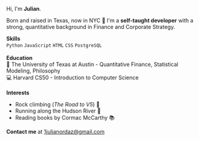Hi, I'm **Julian**.

Born and raised in Texas, now in NYC 📍 I'm a **self-taught developer** with a strong, quantitative background in Finance and Corporate Strategy.

**Skills**
<br>
`Python` `JavaScript` `HTML` `CSS` `PostgreSQL`
<br>
<br>
**Education**
<br>
🤘 The University of Texas at Austin - Quantitative Finance, Statistical Modeling, Philosophy
<br>
💻 Harvard CS50 - Introduction to Computer Science
<br>
<br>
**Interests**
<br>
- Rock climbing (_The Road to V5_) 🧗
- Running along the Hudson River 🏃
- Reading books by Cormac McCarthy 📚

**Contact me** at 1julianordaz@gmail.com

